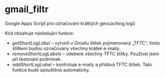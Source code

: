 # gmail_filtr
Google Apps Script pro označování krátkých geocaching logů

Kód obsahuje následující funkce:

<ul>
  <li><i>getShortLogLabel</i> – vytvoří v Gmailu štítek pojmenovaný „TFTC“, tímto štítkem budou označovány všechny krátké e-maily.</li>
  <li><i>removeShortLogLabels</i> – odebere všechny TFTC štítky. Používal jsem při testování podmínek.</li>  
  <li><i>addShortLogLabel</i> – kontroluje e-maily a přidává TFTC štítek. Tato funkce bude spouštěna automaticky.</li>
</ul>
